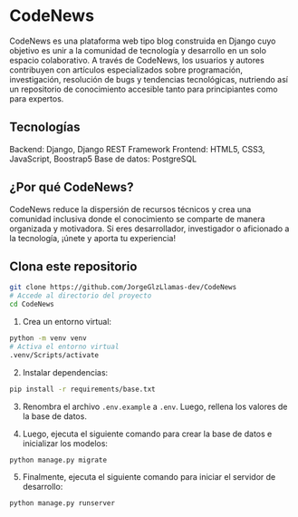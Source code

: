 # CodeNews

CodeNews es una plataforma web tipo blog construida en Django cuyo objetivo es unir a la comunidad de tecnología y desarrollo en un solo espacio colaborativo. A través de CodeNews, los usuarios y autores contribuyen con artículos especializados sobre programación, investigación, resolución de bugs y tendencias tecnológicas, nutriendo así un repositorio de conocimiento accesible tanto para principiantes como para expertos.

## Tecnologías

Backend: Django, Django REST Framework
Frontend: HTML5, CSS3, JavaScript, Boostrap5
Base de datos: PostgreSQL

## ¿Por qué CodeNews?

CodeNews reduce la dispersión de recursos técnicos y crea una comunidad inclusiva donde el conocimiento se comparte de manera organizada y motivadora. Si eres desarrollador, investigador o aficionado a la tecnología, ¡únete y aporta tu experiencia!

## Clona este repositorio

```bash
git clone https://github.com/JorgeGlzLlamas-dev/CodeNews
# Accede al directorio del proyecto
cd CodeNews
```

1. Crea un entorno virtual:

```bash
python -m venv venv
# Activa el entorno virtual
.venv/Scripts/activate
```

2. Instalar dependencias:

```bash
pip install -r requirements/base.txt
```

3. Renombra el archivo `.env.example` a `.env`. Luego, rellena los valores de la base de datos.

4. Luego, ejecuta el siguiente comando para crear la base de datos e inicializar los modelos:

```bash
python manage.py migrate
```

5. Finalmente, ejecuta el siguiente comando para iniciar el servidor de desarrollo:

```bash
python manage.py runserver
```

